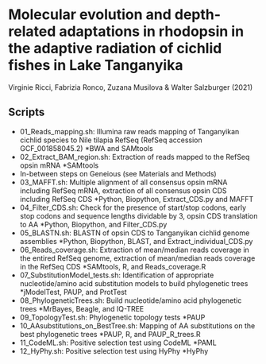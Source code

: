 # Molecular evolution and depth-related adaptations in rhodopsin in the adaptive radiation of cichlid fishes in Lake Tanganyika
Virginie Ricci, Fabrizia Ronco, Zuzana Musilova & Walter Salzburger (2021)

## Scripts

* 01_Reads_mapping.sh: Illumina raw reads mapping of Tanganyikan cichlid species to Nile tilapia RefSeq (RefSeq accession GCF_001858045.2)
  *BWA and SAMtools
* 02_Extract_BAM_region.sh: Extraction of reads mapped to the RefSeq opsin mRNA
  *SAMtools
* In-between steps on Geneious (see Materials and Methods)
* 03_MAFFT.sh: Multiple alignment of all consensus opsin mRNA including RefSeq mRNA, extraction of all consensus opsin CDS including RefSeq CDS
  *Python, Biopython, Extract_CDS.py and MAFFT
* 04_Filter_CDS.sh: Check for the presence of start/stop codons, early stop codons and sequence lengths dividable by 3, opsin CDS translation to AA
  *Python, Biopython, and Filter_CDS.py
* 05_BLASTN.sh: BLASTN of opsin CDS to Tanganyikan cichlid genome assemblies
  *Python, Biopython, BLAST, and Extract_individual_CDS.py
* 06_Reads_coverage.sh: Extraction of mean/median reads coverage in the entired RefSeq genome, extraction of mean/median reads coverage in the RefSeq CDS
  *SAMtools, R, and Reads_coverage.R
* 07_SubstitutionModel_tests.sh: Identification of appropriate nucleotide/amino acid substitution models to build phylogenetic trees
  *jModelTest, PAUP, and ProtTest
* 08_PhylogeneticTrees.sh: Build nucleotide/amino acid phylogenetic trees
  *MrBayes, Beagle, and IQ-TREE
* 09_TopologyTest.sh: Phylogenetic topology tests
  *PAUP
* 10_AAsubstitutions_on_BestTree.sh: Mapping of AA substitutions on the best phylogenetic trees
  *PAUP, R, and PAUP_R_trees.R
* 11_CodeML.sh: Positive selection test using CodeML
  *PAML
* 12_HyPhy.sh: Positive selection test using HyPhy
  *HyPhy

